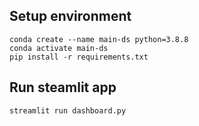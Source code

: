 
## Setup environment
```
conda create --name main-ds python=3.8.8
conda activate main-ds
pip install -r requirements.txt
```

## Run steamlit app
```
streamlit run dashboard.py
```